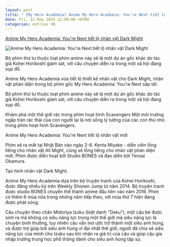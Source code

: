 ```yaml
---
layout: post
title: " [My Hero Academia] Anime My Hero Academia: You're Next tiết lộ nhân vật Dark Might"
date: Fri, 31 May 2024 12:00:00 +0700
categories: entries VN
---
```

[Anime My Hero Academia: You're Next tiết lộ nhân vật Dark Might](https://cuoi.tuoitre.vn/anime-my-hero-academia-you-re-next-tiet-lo-nhan-vat-dark-might-20240529152320924.htm)

![Anime My Hero Academia: You're Next tiết lộ nhân vật Dark Might](https://cdn.tuoitre.vn/zoom/600_315/471584752817336320/2024/5/29/tuoi-tre-cuoi-tram-hoat-hinh-3-17169705960071698630726-0-0-1006-1920-crop-1716970848033401124139.png)

Bộ phim thứ tư thuộc loạt phim anime này sẽ là một dự án gốc khác do tác giả Kohei Horikoshi giám sát, với câu chuyện diễn ra trong một xã hội đang sụp đổ.

Anime My Hero Academia vừa tiết lộ thiết kế nhân vật cho Dark Might, nhân vật phản diện trong bộ phim gốc My Hero Academia: You're Next sắp tới.

Bộ phim thứ tư thuộc loạt phim anime này sẽ là một dự án gốc khác do tác giả Kohei Horikoshi giám sát, với câu chuyện diễn ra trong một xã hội đang sụp đổ.



Khám phá một thế giới rác trong phim hoạt hình Scavengers Một môi trường ngập tràn rác thải của con người lại là nơi sống lý tưởng của các con thú nhỏ trong phim hoạt hình Scavengers.

Anime My Hero Academia: You're Next tiết lộ nhân vật mới



Phim sẽ ra mắt tại Nhật Bản vào ngày 2-8. Kenta Miyake - diễn viên lồng tiếng cho nhân vật All Might, cũng sẽ lồng tiếng cho nhân vật phản diện mới. Phim được diễn hoạt bởi Studio BONES và đạo diễn bởi Tensai Okamura.

Tạo hình nhân vật Dark Might.

Anime My Hero Academia dựa trên bộ truyện tranh của Kohei Horikoshi, được đăng nhiều kỳ trên Weekly Shonen Jump từ năm 2014. Bộ truyện tranh được studio BONES chuyển thể thành anime đầu tiên vào năm 2016. Phim có thêm 6 mùa nữa trong những năm tiếp theo, với mùa thứ 7 hiện đang được phát sóng.

Câu chuyện theo chân Midoriya Izuku (biệt danh "Deku"), một cậu bé được sinh ra mà không có siêu năng lực trong một thế giới mà siêu nặng lực là chuyện bình thường, tuy nhiên cậu vẫn mơ ước trở thành một siêu anh hùng, và được trợ giúp bởi siêu anh hùng vĩ đại nhất thế giới, người đã chia sẻ siêu năng lực của mình cho Izuku sau khi nhận ra giá trị của cậu và giúp cậu gia nhập trường trung học phổ thông dành cho siêu anh hùng tập sự.

